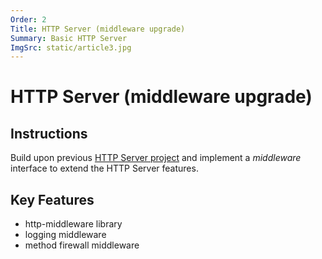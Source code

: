 ```yaml
---
Order: 2
Title: HTTP Server (middleware upgrade)
Summary: Basic HTTP Server
ImgSrc: static/article3.jpg
---
```


# HTTP Server (middleware upgrade)

## Instructions

Build upon previous [HTTP Server project](./http-server.html) 
and implement a *middleware* interface to extend the HTTP Server features.

## Key Features

- http-middleware library
- logging middleware
- method firewall middleware
